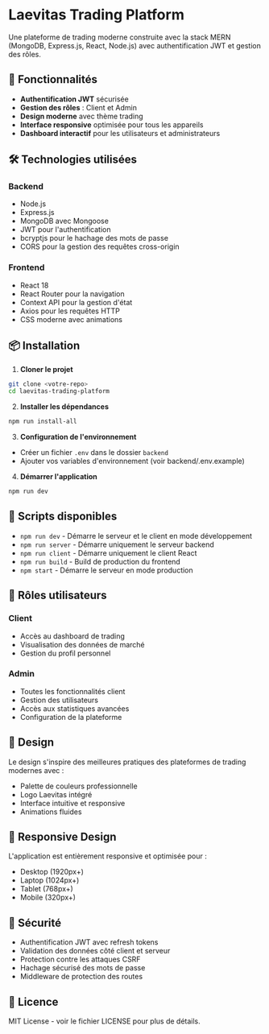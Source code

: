 # Laevitas Trading Platform

Une plateforme de trading moderne construite avec la stack MERN (MongoDB, Express.js, React, Node.js) avec authentification JWT et gestion des rôles.

## 🚀 Fonctionnalités

- **Authentification JWT** sécurisée
- **Gestion des rôles** : Client et Admin
- **Design moderne** avec thème trading
- **Interface responsive** optimisée pour tous les appareils
- **Dashboard interactif** pour les utilisateurs et administrateurs

## 🛠️ Technologies utilisées

### Backend
- Node.js
- Express.js
- MongoDB avec Mongoose
- JWT pour l'authentification
- bcryptjs pour le hachage des mots de passe
- CORS pour la gestion des requêtes cross-origin

### Frontend
- React 18
- React Router pour la navigation
- Context API pour la gestion d'état
- Axios pour les requêtes HTTP
- CSS moderne avec animations

## 📦 Installation

1. **Cloner le projet**
```bash
git clone <votre-repo>
cd laevitas-trading-platform
```

2. **Installer les dépendances**
```bash
npm run install-all
```

3. **Configuration de l'environnement**
- Créer un fichier `.env` dans le dossier `backend`
- Ajouter vos variables d'environnement (voir backend/.env.example)

4. **Démarrer l'application**
```bash
npm run dev
```

## 🔧 Scripts disponibles

- `npm run dev` - Démarre le serveur et le client en mode développement
- `npm run server` - Démarre uniquement le serveur backend
- `npm run client` - Démarre uniquement le client React
- `npm run build` - Build de production du frontend
- `npm start` - Démarre le serveur en mode production

## 👥 Rôles utilisateurs

### Client
- Accès au dashboard de trading
- Visualisation des données de marché
- Gestion du profil personnel

### Admin
- Toutes les fonctionnalités client
- Gestion des utilisateurs
- Accès aux statistiques avancées
- Configuration de la plateforme

## 🎨 Design

Le design s'inspire des meilleures pratiques des plateformes de trading modernes avec :
- Palette de couleurs professionnelle
- Logo Laevitas intégré
- Interface intuitive et responsive
- Animations fluides

## 📱 Responsive Design

L'application est entièrement responsive et optimisée pour :
- Desktop (1920px+)
- Laptop (1024px+)
- Tablet (768px+)
- Mobile (320px+)

## 🔐 Sécurité

- Authentification JWT avec refresh tokens
- Validation des données côté client et serveur
- Protection contre les attaques CSRF
- Hachage sécurisé des mots de passe
- Middleware de protection des routes

## 📄 Licence

MIT License - voir le fichier LICENSE pour plus de détails.